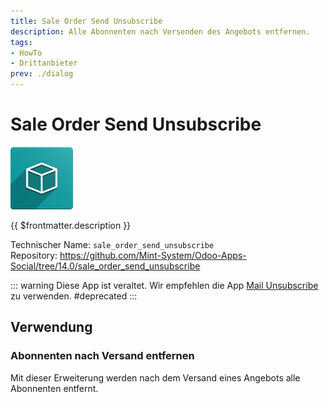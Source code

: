 ```yaml
---
title: Sale Order Send Unsubscribe
description: Alle Abonnenten nach Versenden des Angebots entfernen.
tags:
- HowTo
- Drittanbieter
prev: ./dialog
---
```

# Sale Order Send Unsubscribe
![icon_oms_box](attachments/icon_oms_box.png)

{{ $frontmatter.description }}
 
Technischer Name: `sale_order_send_unsubscribe`\
Repository: <https://github.com/Mint-System/Odoo-Apps-Social/tree/14.0/sale_order_send_unsubscribe>

::: warning
Diese App ist veraltet. Wir empfehlen die App [Mail Unsubscribe](Mail%20Unsubscribe) zu verwenden.
#deprecated
:::

## Verwendung

### Abonnenten nach Versand entfernen

Mit dieser Erweiterung werden nach dem Versand eines Angebots alle Abonnenten entfernt.